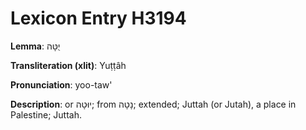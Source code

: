 # Lexicon Entry H3194

**Lemma**: יֻטָּה

**Transliteration (xlit)**: Yuṭṭâh

**Pronunciation**: yoo-taw'

**Description**:
or יוּטָה; from נָטָה; extended; Juttah (or Jutah), a place in Palestine; Juttah.
